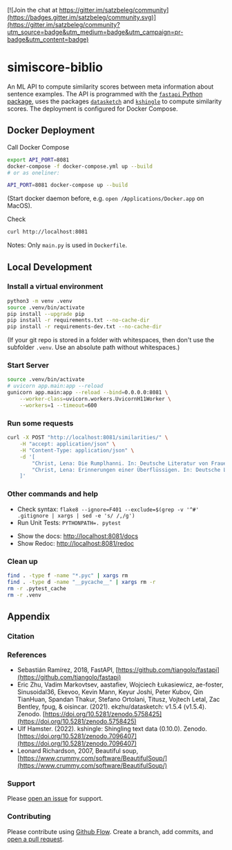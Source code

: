 [![Join the chat at https://gitter.im/satzbeleg/community](https://badges.gitter.im/satzbeleg/community.svg)](https://gitter.im/satzbeleg/community?utm_source=badge&utm_medium=badge&utm_campaign=pr-badge&utm_content=badge)


# simiscore-biblio
An ML API to compute similarity scores between meta information about sentence examples. 
The API is programmed with the [`fastapi` Python package](https://fastapi.tiangolo.com/), 
uses the packages [`datasketch`](http://ekzhu.com/datasketch/index.html) and [`kshingle`](https://github.com/ulf1/kshingle) to compute similarity scores.
The deployment is configured for Docker Compose.

## Docker Deployment
Call Docker Compose

```sh
export API_PORT=8081
docker-compose -f docker-compose.yml up --build
# or as oneliner:

API_PORT=8081 docker-compose up --build
```

(Start docker daemon before, e.g. `open /Applications/Docker.app` on MacOS).

Check

```sh
curl http://localhost:8081
```

Notes: Only `main.py` is used in `Dockerfile`.


## Local Development

### Install a virtual environment

```sh
python3 -m venv .venv
source .venv/bin/activate
pip install --upgrade pip
pip install -r requirements.txt --no-cache-dir
pip install -r requirements-dev.txt --no-cache-dir
```

(If your git repo is stored in a folder with whitespaces, then don't use the subfolder `.venv`. Use an absolute path without whitespaces.)


### Start Server

```sh
source .venv/bin/activate
# uvicorn app.main:app --reload
gunicorn app.main:app --reload --bind=0.0.0.0:8081 \
    --worker-class=uvicorn.workers.UvicornH11Worker \
    --workers=1 --timeout=600
```

### Run some requests

```sh
curl -X POST "http://localhost:8081/similarities/" \
    -H "accept: application/json" \
    -H "Content-Type: application/json" \
    -d '[
        "Christ, Lena: Die Rumplhanni. In: Deutsche Literatur von Frauen, Berlin: Directmedia Publ. 2001 [1917], S. 13229", 
        "Christ, Lena: Erinnerungen einer Überflüssigen. In: Deutsche Literatur von Frauen, Berlin: Directmedia Publ. 2001 [1912], S. 12498"
    ]'
```

### Other commands and help
* Check syntax: `flake8 --ignore=F401 --exclude=$(grep -v '^#' .gitignore | xargs | sed -e 's/ /,/g')`
* Run Unit Tests: `PYTHONPATH=. pytest`
- Show the docs: [http://localhost:8081/docs](http://localhost:8081/docs)
- Show Redoc: [http://localhost:8081/redoc](http://localhost:8081/redoc)


### Clean up 
```sh
find . -type f -name "*.pyc" | xargs rm
find . -type d -name "__pycache__" | xargs rm -r
rm -r .pytest_cache
rm -r .venv
```


## Appendix

### Citation

### References
- Sebastián Ramírez, 2018, FastAPI, [https://github.com/tiangolo/fastapi](https://github.com/tiangolo/fastapi)
- Eric Zhu, Vadim Markovtsev, aastafiev, Wojciech Łukasiewicz, ae-foster, Sinusoidal36, Ekevoo, Kevin Mann, Keyur Joshi, Peter Kubov, Qin TianHuan, Spandan Thakur, Stefano Ortolani, Titusz, Vojtech Letal, Zac Bentley, fpug, & oisincar. (2021). ekzhu/datasketch: v1.5.4 (v1.5.4). Zenodo. [https://doi.org/10.5281/zenodo.5758425](https://doi.org/10.5281/zenodo.5758425)
- Ulf Hamster. (2022). kshingle: Shingling text data (0.10.0). Zenodo. [https://doi.org/10.5281/zenodo.7096407](https://doi.org/10.5281/zenodo.7096407)
- Leonard Richardson, 2007, Beautiful soup, [https://www.crummy.com/software/BeautifulSoup/](https://www.crummy.com/software/BeautifulSoup/)

### Support
Please [open an issue](https://github.com/satzbeleg/simiscore-biblio/issues/new) for support.


### Contributing
Please contribute using [Github Flow](https://guides.github.com/introduction/flow/). Create a branch, add commits, and [open a pull request](https://github.com/satzbeleg/simiscore-biblio/compare/).

